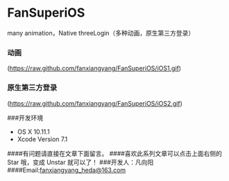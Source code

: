 # FanSuperiOS
many animation，Native threeLogin（多种动画，原生第三方登录）

###  动画 
 (https://raw.github.com/fanxiangyang/FanSuperiOS/iOS1.gif)


### 原生第三方登录

(https://raw.github.com/fanxiangyang/FanSuperiOS/iOS2.gif)

###开发环境

* OS X 10.11.1
* Xcode Version 7.1 

####有问题请直接在文章下面留言。
####喜欢此系列文章可以点击上面右侧的 Star 哦，变成 Unstar 就可以了！ 
###开发人：凡向阳
####Email:fanxiangyang_heda@163.com
